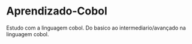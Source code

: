 # Aprendizado-Cobol
Estudo com a linguagem cobol.
Do basico ao intermediario/avançado na linguagem cobol.
